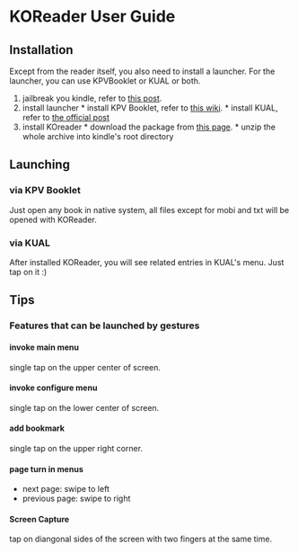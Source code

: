 # KOReader User Guide

## Installation
Except from the reader itself, you also need to install a launcher. For the
launcher, you can use KPVBooklet or KUAL or both.

  1. jailbreak you kindle, refer to [this post](http://www.mobileread.com/forums/showthread.php?t=198446).
  1. install launcher
    * install KPV Booklet, refer to [this wiki](https://github.com/koreader/kpvbooklet/wiki).
    * install KUAL, refer to [the official post](http://www.mobileread.com/forums/showthread.php?t=203326)
  1. install KOreader
    * download the package from [this page](https://github.com/koreader/koreader/wiki/Download).
    * unzip the whole archive into kindle's root directory

## Launching
### via KPV Booklet
Just open any book in native system, all files except for mobi and txt will be opened with KOReader.
### via KUAL
After installed KOReader, you will see related entries in KUAL's menu. Just tap on it :)

## Tips
### Features that can be launched by gestures
#### invoke main menu
  single tap on the upper center of screen.

#### invoke configure menu
  single tap on the lower center of screen.

#### add bookmark
  single tap on the upper right corner.

#### page turn in menus
  * next page: swipe to left
  * previous page: swipe to right

#### Screen Capture
tap on diangonal sides of the screen with two fingers at the same time.


